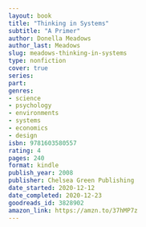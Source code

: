 ```yaml
---
layout: book
title: "Thinking in Systems"
subtitle: "A Primer"
author: Donella Meadows
author_last: Meadows
slug: meadows-thinking-in-systems
type: nonfiction
cover: true
series: 
part: 
genres:
- science
- psychology
- environments
- systems
- economics
- design
isbn: 9781603580557
rating: 4
pages: 240
format: kindle
publish_year: 2008
publisher: Chelsea Green Publishing
date_started: 2020-12-12
date_completed: 2020-12-23
goodreads_id: 3828902
amazon_link: https://amzn.to/37hMP7z
---
```

